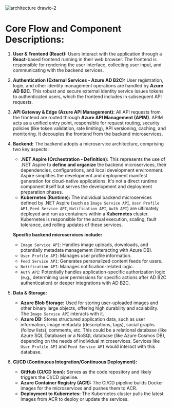 ![architecture drawio-2](https://github.com/user-attachments/assets/aa5efa01-2e32-4c15-86cd-56a6ecb3e4c7)
# Core Flow and Component Descriptions:

1.  **User & Frontend (React):**
    Users interact with the application through a **React**-based frontend running in their web browser. The frontend is responsible for rendering the user interface, collecting user input, and communicating with the backend services.

2.  **Authentication (External Services - Azure AD B2C):**
    User registration, login, and other identity management operations are handled by **Azure AD B2C**. This robust and secure external identity service issues tokens to authenticated users, which the frontend includes in subsequent API requests.

3.  **API Gateway & Edge (Azure API Management):**
    All API requests from the frontend are routed through **Azure API Management (APIM)**. APIM acts as a unified entry point, responsible for request routing, security policies (like token validation, rate limiting), API versioning, caching, and monitoring. It decouples the frontend from the backend microservices.

4.  **Backend:**
    The backend adopts a microservice architecture, comprising two key aspects:
    *   **.NET Aspire (Orchestration - Definition):** This represents the use of .NET Aspire to **define and organize** the backend microservices, their dependencies, configurations, and local development environment. Aspire simplifies the development and deployment manifest generation for cloud-native applications. It's not a direct runtime component itself but serves the development and deployment preparation phases.
    *   **Kubernetes (Runtime):** The individual backend microservices defined by .NET Aspire (such as `Image Service API`, `User Profile API`, `Feed Service API`, `Notification API`, `Auth API`) are ultimately deployed and run as containers within a **Kubernetes** cluster. Kubernetes is responsible for the actual execution, scaling, fault tolerance, and rolling updates of these services.

    **Specific backend microservices include:**
    *   `Image Service API`: Handles image uploads, downloads, and potentially metadata management (interacting with Azure DB).
    *   `User Profile API`: Manages user profile information.
    *   `Feed Service API`: Generates personalized content feeds for users.
    *   `Notification API`: Manages notification-related logic.
    *   `Auth API`: Potentially handles application-specific authorization logic (e.g., determining user permissions for specific actions after AD B2C authentication) or deeper integrations with AD B2C.

5.  **Data & Storage:**
    *   **Azure Blob Storage:** Used for storing user-uploaded images and other binary large objects, offering high durability and scalability. The `Image Service API` interacts with it.
    *   **Azure DB:** Stores structured application data, such as user information, image metadata (descriptions, tags), social graphs (follow lists), comments, etc. This could be a relational database (like Azure SQL Database) or a NoSQL database (like Azure Cosmos DB), depending on the needs of individual microservices. Services like `User Profile API` and `Feed Service API` would interact with this database.

6.  **CI/CD (Continuous Integration/Continuous Deployment):**
    *   **GitHub (CI/CD Icon):** Serves as the code repository and likely triggers the CI/CD pipeline.
    *   **Azure Container Registry (ACR):** The CI/CD pipeline builds Docker images for the microservices and pushes them to ACR.
    *   **Deployment to Kubernetes:** The Kubernetes cluster pulls the latest images from ACR to deploy or update the services.
